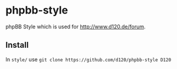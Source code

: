 # phpbb-style
phpBB Style which is used for http://www.d120.de/forum.

## Install

In `style/` use ```git clone https://github.com/d120/phpbb-style D120```
